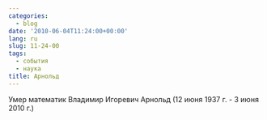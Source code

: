```yaml
---
categories:
  - blog
date: '2010-06-04T11:24:00+00:00'
lang: ru
slug: 11-24-00
tags:
  - события
  - наука
title: Арнольд
---
```




Умер математик Владимир Игоревич Арнольд (12 июня 1937 г. - 3 июня 2010 г.)